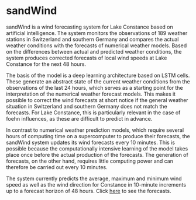 # sandWind

sandWind is a wind forecasting system for Lake Constance based on artificial intelligence. The system monitors the observations of 189 weather stations in Switzerland and southern Germany and compares the actual weather conditions with the forecasts of numerical weather models. Based on the differences between actual and predicted weather conditions, the system produces corrected forecasts of local wind speeds at Lake Constance for the next 48 hours.

The basis of the model is a deep learning architecture based on LSTM cells. These generate an abstract state of the current weather conditions from the observations of the last 24 hours, which serves as a starting point for the interpretation of the numerical weather forecast models. This makes it possible to correct the wind forecasts at short notice if the general weather situation in Switzerland and southern Germany does not match the forecasts. For Lake Constance, this is particularly relevant in the case of foehn influences, as these are difficult to predict in advance.

In contrast to numerical weather prediction models, which require several hours of computing time on a supercomputer to produce their forecasts, the sandWind system updates its wind forecasts every 10 minutes. This is possible because the computationally intensive learning of the model takes place once before the actual production of the forecasts. The generation of forecasts, on the other hand, requires little computing power and can therefore be carried out every 10 minutes.

The system currently predicts the average, maximum and minimum wind speed as well as the wind direction for Constance in 10-minute increments up to a forecast horizon of 48 hours. Click [here](http://sandwind.org) to see the forecasts.
